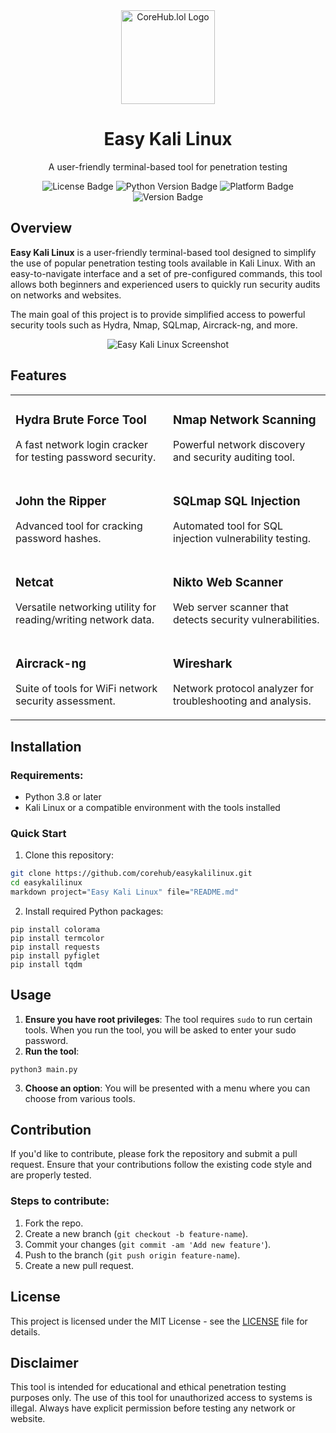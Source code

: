 <div align="center">
  <img src="https://www.corehub.lol/logo.png" alt="CoreHub.lol Logo" width="150" />
  <h1>Easy Kali Linux</h1>
  <p>A user-friendly terminal-based tool for penetration testing</p>
  
  <p>
    <img src="https://img.shields.io/badge/License-MIT-green" alt="License Badge" />
    <img src="https://img.shields.io/badge/Python-3.8%2B-blue" alt="Python Version Badge" />
    <img src="https://img.shields.io/badge/Platform-Linux-purple" alt="Platform Badge" />
    <img src="https://img.shields.io/badge/Version-1.0%20Stable-red" alt="Version Badge" />
  </p>
</div>

## Overview

**Easy Kali Linux** is a user-friendly terminal-based tool designed to simplify the use of popular penetration testing tools available in Kali Linux. With an easy-to-navigate interface and a set of pre-configured commands, this tool allows both beginners and experienced users to quickly run security audits on networks and websites.

The main goal of this project is to provide simplified access to powerful security tools such as Hydra, Nmap, SQLmap, Aircrack-ng, and more.

<div align="center">
  <img src="/placeholder.svg?height=300&width=600" alt="Easy Kali Linux Screenshot" />
</div>

## Features

<table>
  <tr>
    <td width="50%">
      <h3>Hydra Brute Force Tool</h3>
      <p>A fast network login cracker for testing password security.</p>
    </td>
    <td width="50%">
      <h3>Nmap Network Scanning</h3>
      <p>Powerful network discovery and security auditing tool.</p>
    </td>
  </tr>
  <tr>
    <td width="50%">
      <h3>John the Ripper</h3>
      <p>Advanced tool for cracking password hashes.</p>
    </td>
    <td width="50%">
      <h3>SQLmap SQL Injection</h3>
      <p>Automated tool for SQL injection vulnerability testing.</p>
    </td>
  </tr>
  <tr>
    <td width="50%">
      <h3>Netcat</h3>
      <p>Versatile networking utility for reading/writing network data.</p>
    </td>
    <td width="50%">
      <h3>Nikto Web Scanner</h3>
      <p>Web server scanner that detects security vulnerabilities.</p>
    </td>
  </tr>
  <tr>
    <td width="50%">
      <h3>Aircrack-ng</h3>
      <p>Suite of tools for WiFi network security assessment.</p>
    </td>
    <td width="50%">
      <h3>Wireshark</h3>
      <p>Network protocol analyzer for troubleshooting and analysis.</p>
    </td>
  </tr>
</table>

## Installation

### Requirements:
- Python 3.8 or later
- Kali Linux or a compatible environment with the tools installed

### Quick Start

1. Clone this repository:

```bash
git clone https://github.com/corehub/easykalilinux.git
cd easykalilinux
markdown project="Easy Kali Linux" file="README.md"
```

2. Install required Python packages:


```shellscript
pip install colorama
pip install termcolor
pip install requests
pip install pyfiglet
pip install tqdm
```

## Usage

1. **Ensure you have root privileges**: The tool requires `sudo` to run certain tools. When you run the tool, you will be asked to enter your sudo password.
2. **Run the tool**:


```shellscript
python3 main.py
```

3. **Choose an option**: You will be presented with a menu where you can choose from various tools.

## Contribution

If you'd like to contribute, please fork the repository and submit a pull request. Ensure that your contributions follow the existing code style and are properly tested.

### Steps to contribute:

1. Fork the repo.
2. Create a new branch (`git checkout -b feature-name`).
3. Commit your changes (`git commit -am 'Add new feature'`).
4. Push to the branch (`git push origin feature-name`).
5. Create a new pull request.


## License

This project is licensed under the MIT License - see the [LICENSE](LICENSE) file for details.

## Disclaimer

This tool is intended for educational and ethical penetration testing purposes only. The use of this tool for unauthorized access to systems is illegal. Always have explicit permission before testing any network or website.
